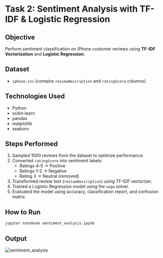 # Task 2: Sentiment Analysis with TF-IDF & Logistic Regression

## Objective
Perform sentiment classification on iPhone customer reviews using **TF-IDF Vectorization** and **Logistic Regression**.

## Dataset
- `iphone.csv` (contains `reviewDescription` and `ratingScore` columns)

## Technologies Used
- Python
- scikit-learn
- pandas
- matplotlib
- seaborn

## Steps Performed
1. Sampled 1000 reviews from the dataset to optimize performance.
2. Converted `ratingScore` into sentiment labels:
   - Ratings 4–5 → Positive
   - Ratings 1–2 → Negative
   - Rating 3 → Neutral (removed)
3. Transformed review text (`reviewDescription`) using TF-IDF vectorizer.
4. Trained a Logistic Regression model using the `saga` solver.
5. Evaluated the model using accuracy, classification report, and confusion matrix.

## How to Run
```bash
jupyter notebook sentiment_analysis.ipynb
```

## Output
![sentiment_analysis](https://github.com/user-attachments/assets/96edde9a-35cf-46ac-a368-a0cf14810740)

